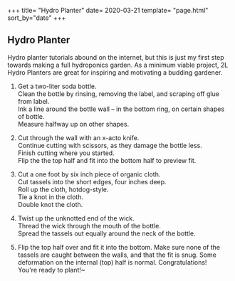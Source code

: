 +++
title= "Hydro Planter"
date= 2020-03-21
template= "page.html"
sort_by="date"
+++

## Hydro Planter
Hydro planter tutorials abound on the internet, but this is just my first step towards making a full hydroponics garden. As a minimum viable project, 2L Hydro Planters are great for inspiring and motivating a budding gardener. 

1.  Get a two-liter soda bottle.  
    Clean the bottle by rinsing, removing the label, and scraping off glue from label.  
    Ink a line around the bottle wall – in the bottom ring, on certain shapes of bottle.  
    Measure halfway up on other shapes.

2.  Cut through the wall with an x-acto knife.  
    Continue cutting with scissors, as they damage the bottle less.  
    Finish cutting where you started.  
    Flip the the top half and fit into the bottom half to preview fit.

3.  Cut a one foot by six inch piece of organic cloth.  
    Cut tassels into the short edges, four inches deep.  
    Roll up the cloth, hotdog-style.  
    Tie a knot in the cloth.  
    Double knot the cloth.  

4.  Twist up the unknotted end of the wick.  
    Thread the wick through the mouth of the bottle.  
    Spread the tassels out equally around the neck of the bottle.

5.  Flip the top half over and fit it into the bottom. Make sure none of the tassels are caught between the walls, and that the fit is snug. Some deformation on the internal (top) half is normal. Congratulations!  
    You're ready to plant!~

